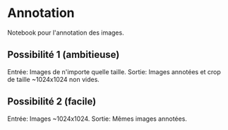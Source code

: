 # Annotation
Notebook pour l'annotation des images. 

## Possibilité 1 (ambitieuse)
Entrée: Images de n'importe quelle taille.
Sortie: Images annotées et crop de taille ~1024x1024 non vides.

## Possibilité 2 (facile)
Entrée: Images ~1024x1024.
Sortie: Mêmes images annotées.

